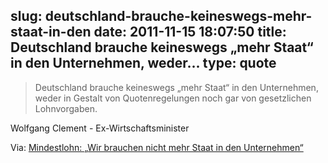 slug: deutschland-brauche-keineswegs-mehr-staat-in-den
date: 2011-11-15 18:07:50
title: Deutschland brauche keineswegs „mehr Staat“ in den Unternehmen, weder...
type: quote
---

> Deutschland brauche keineswegs „mehr Staat“ in den Unternehmen, weder in Gestalt von Quotenregelungen noch gar von gesetzlichen Lohnvorgaben.

Wolfgang Clement - Ex-Wirtschaftsminister

 Via: [Mindestlohn: „Wir brauchen nicht mehr Staat in den Unternehmen“](http://www.wiwo.de/politik/deutschland/mindestlohn-wir-brauchen-nicht-mehr-staat-in-den-unternehmen/5836732.html)
